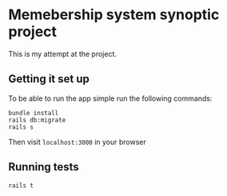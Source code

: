 # Memebership system synoptic project
This is my attempt at the project.

## Getting it set up

To be able to run the app simple run the following commands:
```
bundle install
rails db:migrate
rails s
```

Then visit `localhost:3000` in your browser

## Running tests
```
rails t
```

